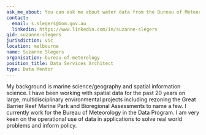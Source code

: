 ```yaml
---
ask_me_about: You can ask me about water data from the Bureau of Meteorology and general spatial analysis
contact:
  email: s.slegers@bom.gov.au
  linkedin: https://www.linkedin.com/in/suzanne-slegers
gid: suzanne-slegers
jurisdiction: vic
location: melbourne
name: Suzanne Slegers
organisation: bureau-of-meterology
position_title: Data Services Architect
type: Data Mentor
---
```


My background is marine science/geography and spatial information science.
I have been working with spatial data for the past 20 years on large, multidisciplinary environmental projects including rezoning the Great Barrier Reef Marine Park and Bioregional Assessments to name a few. I currently work for the Bureau of Meteorology in the Data Program. I am very keen on the operational use of data in applications to solve real world problems and inform policy.